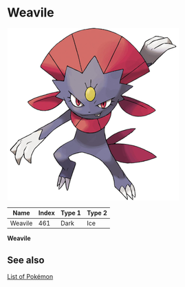# Weavile


![Weavile](images/461.png)

| **Name** | **Index** | **Type 1** | **Type 2** |
|----|----|----|----|
| Weavile | 461 | Dark | Ice  |

**Weavile** 

## See also

[List of Pokémon](../pokemon.md)

